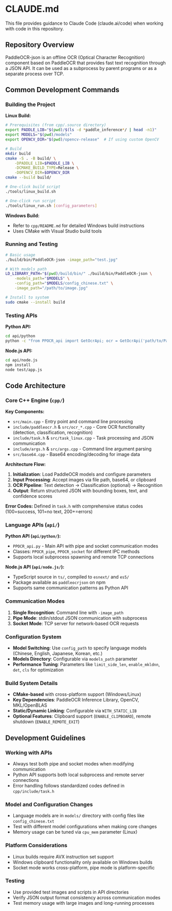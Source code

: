 # CLAUDE.md

This file provides guidance to Claude Code (claude.ai/code) when working with code in this repository.

## Repository Overview

PaddleOCR-json is an offline OCR (Optical Character Recognition) component based on PaddleOCR that provides fast text recognition through a JSON API. It can be used as a subprocess by parent programs or as a separate process over TCP.

## Common Development Commands

### Building the Project

**Linux Build:**
```bash
# Prerequisites (from cpp/.source directory)
export PADDLE_LIB="$(pwd)/$(ls -d *paddle_inference*/ | head -n1)"
export MODELS="$(pwd)/models"
export OPENCV_DIR="$(pwd)/opencv-release"  # If using custom OpenCV

# Build
mkdir build
cmake -S . -B build/ \
    -DPADDLE_LIB=$PADDLE_LIB \
    -DCMAKE_BUILD_TYPE=Release \
    -DOPENCV_DIR=$OPENCV_DIR
cmake --build build/

# One-click build script
./tools/linux_build.sh

# One-click run script
./tools/linux_run.sh [config_parameters]
```

**Windows Build:**
- Refer to `cpp/README.md` for detailed Windows build instructions
- Uses CMake with Visual Studio build tools

### Running and Testing

```bash
# Basic usage
./build/bin/PaddleOCR-json -image_path="test.jpg"

# With models path
LD_LIBRARY_PATH="$(pwd)/build/bin/" ./build/bin/PaddleOCR-json \
    -models_path="$MODELS" \
    -config_path="$MODELS/config_chinese.txt" \
    -image_path="/path/to/image.jpg"

# Install to system
sudo cmake --install build
```

### Testing APIs

**Python API:**
```bash
cd api/python
python -c "from PPOCR_api import GetOcrApi; ocr = GetOcrApi('path/to/PaddleOCR-json.exe'); print(ocr.run('test.jpg'))"
```

**Node.js API:**
```bash
cd api/node.js
npm install
node test/app.js
```

## Code Architecture

### Core C++ Engine (`cpp/`)

**Key Components:**
- `src/main.cpp` - Entry point and command line processing
- `include/paddleocr.h` & `src/ocr_*.cpp` - Core OCR functionality (detection, classification, recognition)
- `include/task.h` & `src/task_linux.cpp` - Task processing and JSON communication
- `include/args.h` & `src/args.cpp` - Command line argument parsing
- `src/base64.cpp` - Base64 encoding/decoding for image data

**Architecture Flow:**
1. **Initialization**: Load PaddleOCR models and configure parameters
2. **Input Processing**: Accept images via file path, base64, or clipboard
3. **OCR Pipeline**: Text detection → Classification (optional) → Recognition  
4. **Output**: Return structured JSON with bounding boxes, text, and confidence scores

**Error Codes:** Defined in `task.h` with comprehensive status codes (100=success, 101=no text, 200+=errors)

### Language APIs (`api/`)

**Python API (`api/python/`):**
- `PPOCR_api.py` - Main API with pipe and socket communication modes
- Classes: `PPOCR_pipe`, `PPOCR_socket` for different IPC methods
- Supports local subprocess spawning and remote TCP connections

**Node.js API (`api/node.js/`):**
- TypeScript source in `ts/`, compiled to `esnext/` and `es5/`
- Package available as `paddleocrjson` on npm
- Supports same communication patterns as Python API

### Communication Modes

1. **Single Recognition**: Command line with `-image_path`
2. **Pipe Mode**: stdin/stdout JSON communication with subprocess
3. **Socket Mode**: TCP server for network-based OCR requests

### Configuration System

- **Model Switching**: Use `config_path` to specify language models (Chinese, English, Japanese, Korean, etc.)
- **Models Directory**: Configurable via `models_path` parameter  
- **Performance Tuning**: Parameters like `limit_side_len`, `enable_mkldnn`, `det`, `cls` for optimization

### Build System Details

- **CMake-based** with cross-platform support (Windows/Linux)
- **Key Dependencies**: PaddleOCR Inference Library, OpenCV, MKL/OpenBLAS
- **Static/Dynamic Linking**: Configurable via `WITH_STATIC_LIB`
- **Optional Features**: Clipboard support (`ENABLE_CLIPBOARD`), remote shutdown (`ENABLE_REMOTE_EXIT`)

## Development Guidelines

### Working with APIs
- Always test both pipe and socket modes when modifying communication
- Python API supports both local subprocess and remote server connections
- Error handling follows standardized codes defined in `cpp/include/task.h`

### Model and Configuration Changes
- Language models are in `models/` directory with config files like `config_chinese.txt`
- Test with different model configurations when making core changes
- Memory usage can be tuned via `cpu_mem` parameter (Linux)

### Platform Considerations
- Linux builds require AVX instruction set support
- Windows clipboard functionality only available on Windows builds
- Socket mode works cross-platform, pipe mode is platform-specific

### Testing
- Use provided test images and scripts in API directories
- Verify JSON output format consistency across communication modes
- Test memory usage with large images and long-running processes